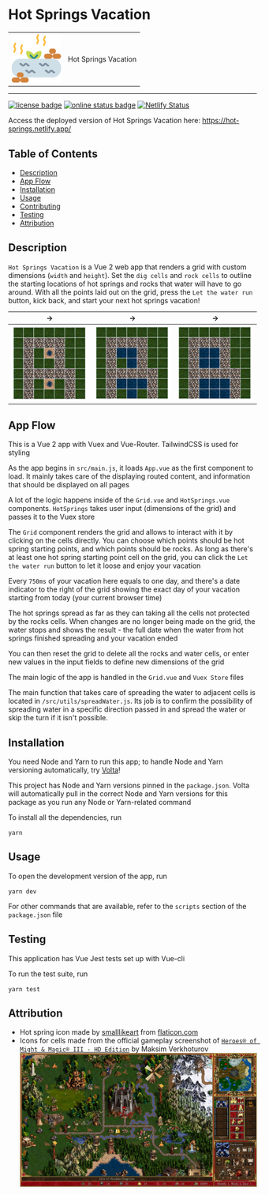 # Hot Springs Vacation

|                                                                                 |                      |
| ------------------------------------------------------------------------------- | -------------------- |
| <img src=".github/assets/hot-spring.svg" width="100px" alt="grid screenshot" /> | Hot Springs Vacation |

---

[![license badge](https://img.shields.io/github/license/mi544/coding-exercise?style=for-the-badge)](https://www.gnu.org/philosophy/open-source-misses-the-point.html)
[![online status badge](https://img.shields.io/website?down_color=lightgrey&down_message=offline&style=for-the-badge&up_color=blue&up_message=online&url=https%3A%2F%2Fhot-springs.netlify.app%2F)](https://hot-springs.netlify.app/)
[![Netlify Status](https://api.netlify.com/api/v1/badges/d6ce2bde-6b88-4b76-8a04-835da948cbaa/deploy-status)](https://app.netlify.com/sites/hot-springs/deploys)

Access the deployed version of Hot Springs Vacation here:
<https://hot-springs.netlify.app/>

## Table of Contents

- [Description](#Description)
- [App Flow](#App-Flow)
- [Installation](#Installation)
- [Usage](#Usage)
- [Contributing](#Contributing)
- [Testing](#Testing)
- [Attribution](#Attribution)

## Description

`Hot Springs Vacation` is a Vue 2 web app that renders a grid with custom
dimensions (`width` and `height`). Set the `dig cells` and `rock cells` to
outline the starting locations of hot springs and rocks that water will have to
go around. With all the points laid out on the grid, press the `Let the water run` button, kick back, and start your next hot springs vacation!

| ->                                             | ->                                             | ->                                             |
| ---------------------------------------------- | ---------------------------------------------- | ---------------------------------------------- |
| ![grid screenshot 1](.github/assets/grid1.png) | ![grid screenshot 2](.github/assets/grid2.png) | ![grid screenshot 3](.github/assets/grid3.png) |

## App Flow

This is a Vue 2 app with Vuex and Vue-Router. TailwindCSS is used for styling

As the app begins in `src/main.js`, it loads `App.vue` as the first component
to load. It mainly takes care of the displaying routed content, and information
that should be displayed on all pages

A lot of the logic happens inside of the `Grid.vue` and `HotSprings.vue`
components. `HotSprings` takes user input (dimensions of the grid) and passes it
to the Vuex store

The `Grid` component renders the grid and allows to interact with it by clicking
on the cells directly. You can choose which points should be hot spring starting
points, and which points should be rocks. As long as there's at least one hot
spring starting point cell on the grid, you can click the `Let the water run`
button to let it loose and enjoy your vacation

Every `750ms` of your vacation here equals to one day, and there's a date
indicator to the right of the grid showing the exact day of your vacation
starting from today (your current browser time)

The hot springs spread as far as they can taking all the cells not protected by
the rocks cells. When changes are no longer being made on the grid, the water
stops and shows the result - the full date when the water from hot springs
finished spreading and your vacation ended

You can then reset the grid to delete all the rocks and water cells, or enter
new values in the input fields to define new dimensions of the grid

The main logic of the app is handled in the `Grid.vue` and `Vuex Store` files

The main function that takes care of spreading the water to adjacent cells is
located in `/src/utils/spreadWater.js`. Its job is to confirm the possibility of
spreading water in a specific direction passed in and spread the water or skip
the turn if it isn't possible.

## Installation

You need Node and Yarn to run this app; to handle Node and Yarn versioning
automatically, try [Volta](https://volta.sh/)!

This project has Node and Yarn versions pinned in the `package.json`. Volta will
automatically pull in the correct Node and Yarn versions for this package as you
run any Node or Yarn-related command

To install all the dependencies, run

```shell
yarn
```

## Usage

To open the development version of the app, run

```shell
yarn dev
```

For other commands that are available, refer to the `scripts` section of the
`package.json` file

## Testing

This application has Vue Jest tests set up with Vue-cli

To run the test suite, run

```shell
yarn test
```

## Attribution

- Hot spring icon made by [smalllikeart](https://flaticon.com/authors/smalllikeart) from [flaticon.com](https://flaticon.com/)
- Icons for cells made from the official gameplay screenshot of [`Heroes® of Might & Magic® III - HD Edition`](https://store.steampowered.com/app/297000/Heroes_of_Might__Magic_III__HD_Edition/) by Maksim Verkhoturov
  [!["Heroes® of Might & Magic® III - HD Edition" gameplay screenshot](.github/assets/ss_548367faf1cfa549c88585cb9b01f13b05b05ab7.1920x1080.jpg)](https://cdn.cloudflare.steamstatic.com/steam/apps/297000/ss_548367faf1cfa549c88585cb9b01f13b05b05ab7.1920x1080.jpg)
